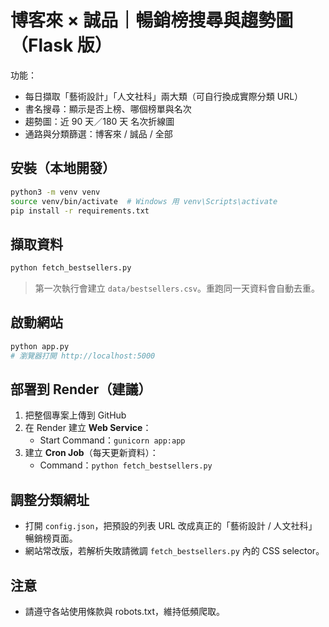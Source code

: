 # 博客來 × 誠品｜暢銷榜搜尋與趨勢圖（Flask 版）

功能：
- 每日擷取「藝術設計」「人文社科」兩大類（可自行換成實際分類 URL）
- 書名搜尋：顯示是否上榜、哪個榜單與名次
- 趨勢圖：近 90 天／180 天 名次折線圖
- 通路與分類篩選：博客來 / 誠品 / 全部

## 安裝（本地開發）
```bash
python3 -m venv venv
source venv/bin/activate  # Windows 用 venv\Scripts\activate
pip install -r requirements.txt
```

## 擷取資料
```bash
python fetch_bestsellers.py
```
> 第一次執行會建立 `data/bestsellers.csv`。重跑同一天資料會自動去重。

## 啟動網站
```bash
python app.py
# 瀏覽器打開 http://localhost:5000
```

## 部署到 Render（建議）
1) 把整個專案上傳到 GitHub  
2) 在 Render 建立 **Web Service**：  
   - Start Command：`gunicorn app:app`  
3) 建立 **Cron Job**（每天更新資料）：  
   - Command：`python fetch_bestsellers.py`

## 調整分類網址
- 打開 `config.json`，把預設的列表 URL 改成真正的「藝術設計 / 人文社科」暢銷榜頁面。
- 網站常改版，若解析失敗請微調 `fetch_bestsellers.py` 內的 CSS selector。

## 注意
- 請遵守各站使用條款與 robots.txt，維持低頻爬取。
